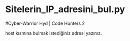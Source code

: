 # Sitelerin_IP_adresini_bul.py
#Cyber-Warrior Hyd | Code Hunters 2

host kısmına bulmak istediğiniz adresi yazınız.

